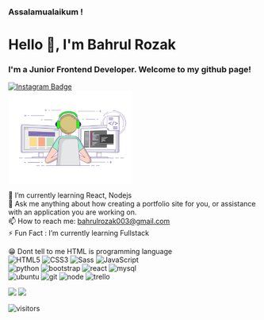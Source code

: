  
### Assalamualaikum !
### <h1>Hello 👋, I'm Bahrul Rozak</h1>
### I'm a Junior Frontend Developer. Welcome to my github page! <br>
[![Instagram Badge](https://img.shields.io/badge/-Instagram-e4405f?style=flat-square&logo=Instagram&logoColor=white)](https://instagram.com/rozak.js/)
<br>
<img align="center" alt="GIF" src="https://raw.githubusercontent.com/devSouvik/devSouvik/master/gif3.gif" width="250"/>

 🌱 I’m currently learning React, Nodejs <br> 
 💬 Ask me anything about how creating a portfolio site for you, or assistance with an application you are working on. <br>
 📫 How to reach me: bahrulrozak003@gmail.com <br>
 ⚡ Fun Fact : I’m currently learning Fullstack <br>

😁 Dont tell to me HTML is programming language 
<br>
![HTML5](https://img.shields.io/badge/html%205-E44D26?style=for-the-badge&logo=html5&logoColor=white&labelColor=E44D26)
![CSS3](https://img.shields.io/badge/css%203-2965F1?style=for-the-badge&logo=css3&logoColor=white&labelColor=2965F1)
![Sass](https://img.shields.io/badge/sass-CC6699?style=for-the-badge&logo=sass&logoColor=white&labelColor=CC6699)
![JavaScript](https://img.shields.io/badge/-JavaScript-FDD734?style=for-the-badge&logo=javascript&logoColor=white&labelColor=FDD734)
<br>
![python](https://img.shields.io/badge/-python-106B6E?style=for-the-badge&logo=python&logoColor=white&labelColor=106B6E)
![bootstrap](https://img.shields.io/badge/-bootstrap-8912FC?style=for-the-badge&logo=bootstrap&logoColor=white&labelColor=8912FC)
![react](https://img.shields.io/badge/-react-61DAFB?style=for-the-badge&logo=react&logoColor=white&labelColor=61DAFB)
![mysql](https://img.shields.io/badge/-mysql-00608C?style=for-the-badge&logo=mysql&logoColor=white&labelColor=00608C)
<br>
![ubuntu](https://img.shields.io/badge/-ubuntu-grey?style=for-the-badge&logo=ubuntu&logoColor=white&labelColor=ee1717)
![git](https://img.shields.io/badge/-git-grey?style=for-the-badge&logo=git&logoColor=white&labelColor=ee1717)
![node](https://img.shields.io/badge/-node-grey?style=for-the-badge&logo=node.js&logoColor=white&labelColor=ee1717)
![trello](https://img.shields.io/badge/-trello-grey?style=for-the-badge&logo=trello&logoColor=white&labelColor=ee1717)

<p>
  <img height="180em" src="https://github-readme-stats.vercel.app/api?username=Bahrul-Rozak&show_icons=true&hide_border=true&&count_private=true&include_all_commits=true" />
  <img height="180em" src="https://github-readme-stats.vercel.app/api/top-langs/?username=Bahrul-Rozak&exclude_repo=KNN-Image-Classification&show_icons=true&hide_border=true&layout=compact&langs_count=8"/>
</p>


![visitors](https://visitor-badge.glitch.me/badge?page_id=page.id)

